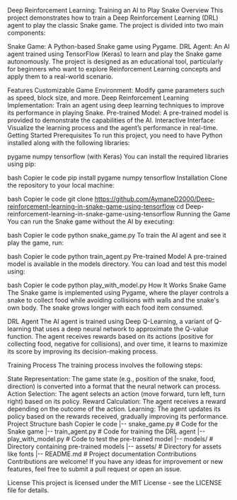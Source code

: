 Deep Reinforcement Learning: Training an AI to Play Snake
Overview
This project demonstrates how to train a Deep Reinforcement Learning (DRL) agent to play the classic Snake game. The project is divided into two main components:

Snake Game: A Python-based Snake game using Pygame.
DRL Agent: An AI agent trained using TensorFlow (Keras) to learn and play the Snake game autonomously.
The project is designed as an educational tool, particularly for beginners who want to explore Reinforcement Learning concepts and apply them to a real-world scenario.

Features
Customizable Game Environment: Modify game parameters such as speed, block size, and more.
Deep Reinforcement Learning Implementation: Train an agent using deep learning techniques to improve its performance in playing Snake.
Pre-trained Model: A pre-trained model is provided to demonstrate the capabilities of the AI.
Interactive Interface: Visualize the learning process and the agent’s performance in real-time.
Getting Started
Prerequisites
To run this project, you need to have Python installed along with the following libraries:

pygame
numpy
tensorflow (with Keras)
You can install the required libraries using pip:

bash
Copier le code
pip install pygame numpy tensorflow
Installation
Clone the repository to your local machine:

bash
Copier le code
git clone https://github.com/AymaneD2000/Deep-reinforcement-learning-in-snake-game-using-tensorflow
cd Deep-reinforcement-learning-in-snake-game-using-tensorflow
Running the Game
You can run the Snake game without the AI by executing:

bash
Copier le code
python snake_game.py
To train the AI agent and see it play the game, run:

bash
Copier le code
python train_agent.py
Pre-trained Model
A pre-trained model is available in the models directory. You can load and test this model using:

bash
Copier le code
python play_with_model.py
How It Works
Snake Game
The Snake game is implemented using Pygame, where the player controls a snake to collect food while avoiding collisions with walls and the snake's own body. The snake grows longer with each food item consumed.

DRL Agent
The AI agent is trained using Deep Q-Learning, a variant of Q-learning that uses a deep neural network to approximate the Q-value function. The agent receives rewards based on its actions (positive for collecting food, negative for collisions), and over time, it learns to maximize its score by improving its decision-making process.

Training Process
The training process involves the following steps:

State Representation: The game state (e.g., position of the snake, food, direction) is converted into a format that the neural network can process.
Action Selection: The agent selects an action (move forward, turn left, turn right) based on its policy.
Reward Calculation: The agent receives a reward depending on the outcome of the action.
Learning: The agent updates its policy based on the rewards received, gradually improving its performance.
Project Structure
bash
Copier le code
|-- snake_game.py          # Code for the Snake game
|-- train_agent.py         # Code for training the DRL agent
|-- play_with_model.py     # Code to test the pre-trained model
|-- models/                # Directory containing pre-trained models
|-- assets/                # Directory for assets like fonts
|-- README.md              # Project documentation
Contributions
Contributions are welcome! If you have any ideas for improvement or new features, feel free to submit a pull request or open an issue.

License
This project is licensed under the MIT License - see the LICENSE file for details.
